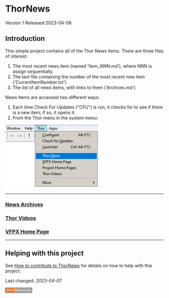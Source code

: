# ThorNews

Version 1 Released 2023-04-06


## Introduction

This simple project contains all of the Thor News items.  There are three files of interest:
1. The most recent news item (named 'Item_NNN.md'), where NNN is assign sequentially.
2. The text file containing the number of the most recent new item ('CurrentItemNumber.txt')
3. The list of all news items, with links to them ('Archives.md')

News Items are accessed two different ways:
1. Each time Check For Updates ("CFU") is run, it checks for to see if there is a new item; if so, it opens it.
2. From the Thor menu in the system menu:

![](NewsItems/Images/ThorMenuItem.png)



---
### **[News Archives ](Archives.md)** 

### **[Thor Videos ](Thor_videos.md)** 

### **[VFPX Home Page ](http://vfpx.org)** 

---

## Helping with this project
See [How to contribute to ThorNews](.github/CONTRIBUTING.md) for details on how to help with this project.

Last changed: _2023-04-07_ 

![Picture](./NewsItems/Images/vfpxpoweredby_alternative.gif)
